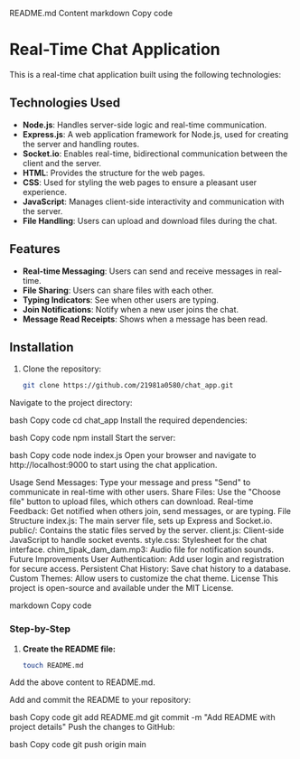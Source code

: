README.md Content
markdown
Copy code
# Real-Time Chat Application

This is a real-time chat application built using the following technologies:

## Technologies Used

- **Node.js**: Handles server-side logic and real-time communication.
- **Express.js**: A web application framework for Node.js, used for creating the server and handling routes.
- **Socket.io**: Enables real-time, bidirectional communication between the client and the server.
- **HTML**: Provides the structure for the web pages.
- **CSS**: Used for styling the web pages to ensure a pleasant user experience.
- **JavaScript**: Manages client-side interactivity and communication with the server.
- **File Handling**: Users can upload and download files during the chat.

## Features

- **Real-time Messaging**: Users can send and receive messages in real-time.
- **File Sharing**: Users can share files with each other.
- **Typing Indicators**: See when other users are typing.
- **Join Notifications**: Notify when a new user joins the chat.
- **Message Read Receipts**: Shows when a message has been read.

## Installation

1. Clone the repository:
   ```bash
   git clone https://github.com/21981a0580/chat_app.git
Navigate to the project directory:

bash
Copy code
cd chat_app
Install the required dependencies:

bash
Copy code
npm install
Start the server:

bash
Copy code
node index.js
Open your browser and navigate to http://localhost:9000 to start using the chat application.

Usage
Send Messages: Type your message and press "Send" to communicate in real-time with other users.
Share Files: Use the "Choose file" button to upload files, which others can download.
Real-time Feedback: Get notified when others join, send messages, or are typing.
File Structure
index.js: The main server file, sets up Express and Socket.io.
public/: Contains the static files served by the server.
client.js: Client-side JavaScript to handle socket events.
style.css: Stylesheet for the chat interface.
chim_tipak_dam_dam.mp3: Audio file for notification sounds.
Future Improvements
User Authentication: Add user login and registration for secure access.
Persistent Chat History: Save chat history to a database.
Custom Themes: Allow users to customize the chat theme.
License
This project is open-source and available under the MIT License.

markdown
Copy code

### Step-by-Step

1. **Create the README file:**

   ```bash
   touch README.md
Add the above content to README.md.

Add and commit the README to your repository:

bash
Copy code
git add README.md
git commit -m "Add README with project details"
Push the changes to GitHub:

bash
Copy code
git push origin main
